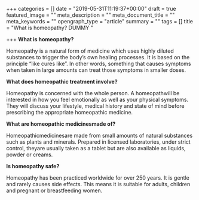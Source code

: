 +++
categories = []
date = "2019-05-31T11:19:37+00:00"
draft = true
featured_image = ""
meta_description = ""
meta_document_title = ""
meta_keywords = ""
opengraph_type = "article"
summary = ""
tags = []
title = "What is homeopathy? DUMMY "

+++
**What is homeopathy?**

Homeopathy is a natural form of medicine which uses highly diluted substances to trigger the body’s own healing processes. It is based on the principle “like cures like”. In other words, something that causes symptoms when taken in large amounts can treat those symptoms in smaller doses.

  
**What does homeopathic treatment involve?**

Homeopathy is concerned with the whole person. A homeopathwill be interested in how you feel emotionally as well as your physical symptoms. They will discuss your lifestyle, medical history and state of mind before prescribing the appropriate homeopathic medicine.

**What are homeopathic medicinesmade of?**

Homeopathicmedicinesare made from small amounts of natural substances such as plants and minerals. Prepared in licensed laboratories, under strict control, theyare usually taken as a tablet but are also available as liquids, powder or creams.

**Is homeopathy safe?**  
  
Homeopathy has been practiced worldwide for over 250 years. It is gentle and rarely causes side effects. This means it is suitable for adults, children and pregnant or breastfeeding women.
